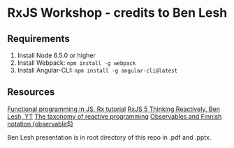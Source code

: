 RxJS Workshop - credits to Ben Lesh
========

## Requirements

1. Install Node 6.5.0 or higher
2. Install Webpack: `npm install -g webpack`
3. Install Angular-CLI:  `npm install -g angular-cli@latest`


## Resources
[Functional programming in JS, Rx tutorial](http://reactivex.io/learnrx/)
[RxJS 5 Thinking Reactively, Ben Lesh, YT](https://www.youtube.com/watch?v=3LKMwkuK0ZE)
[The taxonomy of reactive programming](https://vsavkin.com/the-taxonomy-of-reactive-programming-d40e2e23dee4#.jz7oqtj8x)
[Observables and Finnish notation (observable$)](https://medium.com/@benlesh/observables-and-finnish-notation-df8356ed1c9b#.83aj43hd6)

Ben Lesh presentation is in root directory of this repo in .pdf and .pptx. 